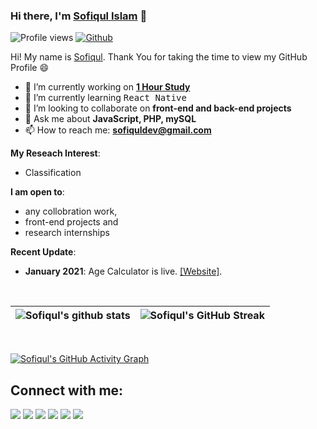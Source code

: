 
### Hi there, I'm [Sofiqul Islam](https://sofiquldev.github.io) 👋
![Profile views](https://visitor-badge.glitch.me/badge?page_id=sofiquldev)
[![Github](https://img.shields.io/github/followers/sofiquldev?label=Follow&style=social)](https://github.com/sofiquldev)

Hi! My name is [Sofiqul](https://sofiquldev.github.io). Thank You for taking the time to view my GitHub Profile :smile:

- 🔭 I’m currently working on **[1 Hour Study](https://1hourstudy.com)**
- 🌱 I’m currently learning <kbd>React Native</kbd>
- 👯 I’m looking to collaborate on **front-end and back-end projects**
- 💬 Ask me about **JavaScript, PHP, mySQL**
- 📫 How to reach me: **[sofiquldev@gmail.com](mailto:sofiquldev@gmail.com)**

**My Reseach Interest**:
- Classification

 **I am open to**:

- any collobration work,
- front-end projects and
- research internships 

**Recent Update**:
- **January 2021**: Age Calculator is live. [[Website]](https://reactsc.github.io/age-calc/).

<br>

| ![Sofiqul's github stats](https://github-readme-stats.vercel.app/api?username=sofiquldev&show_icons=true&theme=react) | ![Sofiqul's GitHub Streak](https://github-readme-streak-stats.herokuapp.com/?user=sofiquldev&theme=react) |
| --- | --- |

<br>

[![Sofiqul's GitHub Activity Graph](https://activity-graph.herokuapp.com/graph?username=sofiquldev&theme=react&bg_color=0D1117&color=5BCDEC&line=5BCDEC&point=FFFFFF)](https://sofiqul.dev)


## Connect with me:

<p align = "center">
  
[<img src="https://img.shields.io/badge/youtube-%2312100E.svg?&style=for-the-badge&logo=youtube&logoColor=white&color=black" />](https://www.youtube.com/sofiquldev)
[<img src="https://img.shields.io/badge/twitter-%231DA1F2.svg?&style=for-the-badge&logo=twitter&logoColor=white&color=black" />](https://twitter.com/sofiquldev) 
[<img src="https://img.shields.io/badge/linkedin-%2312100E.svg?&style=for-the-badge&logo=linkedin&logoColor=white&color=black" />](https://www.linkedin.com/in/sofiquldev/)
[<img src="https://img.shields.io/badge/medium-%2312100E.svg?&style=for-the-badge&logo=medium&logoColor=white&color=black" />](https://medium.com/@sofiquldev)
[<img src="https://img.shields.io/badge/instagram-%2312100E.svg?&style=for-the-badge&logo=instagram&logoColor=white&color=black" />](https://instagram.com/sofiquldev)
[<img src="https://img.shields.io/badge/facebook-%2312100E.svg?&style=for-the-badge&logo=facebook&logoColor=white&color=black" />](https://facebook.com/sofiqul1hs)
  
</p>

